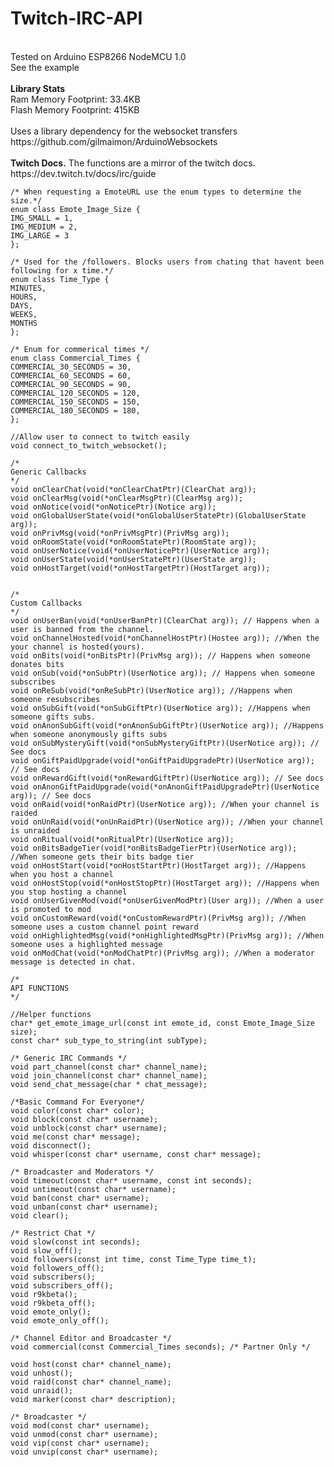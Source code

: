# Twitch-IRC-API
<br>
Tested on Arduino ESP8266 NodeMCU 1.0<br>
See the example<br>
<br>
<b>Library Stats</b><br>
Ram Memory Footprint: 33.4KB<br>
Flash Memory Footprint: 415KB<br>
<br>
Uses a library dependency for the websocket transfers<br>
https://github.com/gilmaimon/ArduinoWebsockets<br>
<br>
<b>Twitch Docs.</b> The functions are a mirror of the twitch docs.<br>
https://dev.twitch.tv/docs/irc/guide<br>

    /* When requesting a EmoteURL use the enum types to determine the size.*/
    enum class Emote_Image_Size {
    IMG_SMALL = 1,
    IMG_MEDIUM = 2,
    IMG_LARGE = 3
    };

    /* Used for the /followers. Blocks users from chating that havent been following for x time.*/
    enum class Time_Type {
    MINUTES,
    HOURS,
    DAYS,
    WEEKS,
    MONTHS
    };

    /* Enum for commerical times */
    enum class Commercial_Times {
    COMMERCIAL_30_SECONDS = 30,
    COMMERCIAL_60_SECONDS = 60,
    COMMERCIAL_90_SECONDS = 90,
    COMMERCIAL_120_SECONDS = 120,
    COMMERCIAL_150_SECONDS = 150,
    COMMERCIAL_180_SECONDS = 180,
    };

    //Allow user to connect to twitch easily
    void connect_to_twitch_websocket();

    /*
    Generic Callbacks
    */
    void onClearChat(void(*onClearChatPtr)(ClearChat arg)); 
    void onClearMsg(void(*onClearMsgPtr)(ClearMsg arg));
    void onNotice(void(*onNoticePtr)(Notice arg));
    void onGlobalUserState(void(*onGlobalUserStatePtr)(GlobalUserState arg));
    void onPrivMsg(void(*onPrivMsgPtr)(PrivMsg arg));
    void onRoomState(void(*onRoomStatePtr)(RoomState arg));
    void onUserNotice(void(*onUserNoticePtr)(UserNotice arg));
    void onUserState(void(*onUserStatePtr)(UserState arg));
    void onHostTarget(void(*onHostTargetPtr)(HostTarget arg));


    /*
    Custom Callbacks
    */
    void onUserBan(void(*onUserBanPtr)(ClearChat arg)); // Happens when a user is banned from the channel.
    void onChannelHosted(void(*onChannelHostPtr)(Hostee arg)); //When the your channel is hosted(yours).
    void onBits(void(*onBitsPtr)(PrivMsg arg)); // Happens when someone donates bits
    void onSub(void(*onSubPtr)(UserNotice arg)); // Happens when someone subscribes
    void onReSub(void(*onReSubPtr)(UserNotice arg)); //Happens when someone resubscribes
    void onSubGift(void(*onSubGiftPtr)(UserNotice arg)); //Happens when someone gifts subs.
    void onAnonSubGift(void(*onAnonSubGiftPtr)(UserNotice arg)); //Happens when someone anonymously gifts subs
    void onSubMysteryGift(void(*onSubMysteryGiftPtr)(UserNotice arg)); // See docs
    void onGiftPaidUpgrade(void(*onGiftPaidUpgradePtr)(UserNotice arg)); // See docs
    void onRewardGift(void(*onRewardGiftPtr)(UserNotice arg)); // See docs
    void onAnonGiftPaidUpgrade(void(*onAnonGiftPaidUpgradePtr)(UserNotice arg)); // See docs
    void onRaid(void(*onRaidPtr)(UserNotice arg)); //When your channel is raided
    void onUnRaid(void(*onUnRaidPtr)(UserNotice arg)); //When your channel is unraided
    void onRitual(void(*onRitualPtr)(UserNotice arg)); 
    void onBitsBadgeTier(void(*onBitsBadgeTierPtr)(UserNotice arg)); //When someone gets their bits badge tier
    void onHostStart(void(*onHostStartPtr)(HostTarget arg)); //Happens when you host a channel
    void onHostStop(void(*onHostStopPtr)(HostTarget arg)); //Happens when you stop hosting a channel
    void onUserGivenMod(void(*onUserGivenModPtr)(User arg)); //When a user is promoted to mod
    void onCustomReward(void(*onCustomRewardPtr)(PrivMsg arg)); //When someone uses a custom channel point reward
    void onHighlightedMsg(void(*onHighlightedMsgPtr)(PrivMsg arg)); //When someone uses a highlighted message
    void onModChat(void(*onModChatPtr)(PrivMsg arg)); //When a moderator message is detected in chat.

    /* 
    API FUNCTIONS 
    */

    //Helper functions
    char* get_emote_image_url(const int emote_id, const Emote_Image_Size size);
    const char* sub_type_to_string(int subType);

    /* Generic IRC Commands */
    void part_channel(const char* channel_name);
    void join_channel(const char* channel_name);
    void send_chat_message(char * chat_message);

    /*Basic Command For Everyone*/
    void color(const char* color);
    void block(const char* username);
    void unblock(const char* username);
    void me(const char* message);
    void disconnect();
    void whisper(const char* username, const char* message);

    /* Broadcaster and Moderators */
    void timeout(const char* username, const int seconds);
    void untimeout(const char* username);
    void ban(const char* username);
    void unban(const char* username);
    void clear();

    /* Restrict Chat */
    void slow(const int seconds);
    void slow_off();
    void followers(const int time, const Time_Type time_t);
    void followers_off();
    void subscribers();
    void subscribers_off();
    void r9kbeta();
    void r9kbeta_off();
    void emote_only();
    void emote_only_off();

    /* Channel Editor and Broadcaster */
    void commercial(const Commercial_Times seconds); /* Partner Only */

    void host(const char* channel_name);
    void unhost();
    void raid(const char* channel_name);
    void unraid();
    void marker(const char* description);

    /* Broadcaster */
    void mod(const char* username);
    void unmod(const char* username);
    void vip(const char* username);
    void unvip(const char* username);
